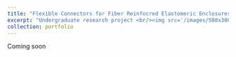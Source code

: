 ```yaml
---
title: "Flexible Connectors for Fiber Reinfocred Elastomeric Enclosures (FREEs)"
excerpt: "Undergraduate research project <br/><img src='/images/500x300.png'>"
collection: portfolio
---
```


Coming soon

